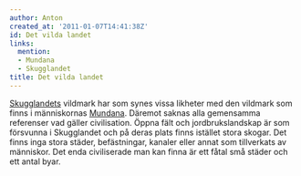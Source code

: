 ```yaml
---
author: Anton
created_at: '2011-01-07T14:41:38Z'
id: Det vilda landet
links:
  mention:
  - Mundana
  - Skugglandet
title: Det vilda landet
---
```


[Skugglandets] vildmark har som synes vissa likheter med den vildmark som finns i människornas
[Mundana]. Däremot saknas alla gemensamma referenser vad gäller civilisation. Öppna fält och
jordbrukslandskap är som försvunna i Skugglandet och på deras plats finns istället stora skogar. Det
finns inga stora städer, befästningar, kanaler eller annat som tillverkats av människor. Det enda
civiliserade man kan finna är ett fåtal små städer och ett antal byar.

  [Skugglandets]: Skugglandet
  [Mundana]: Mundana

